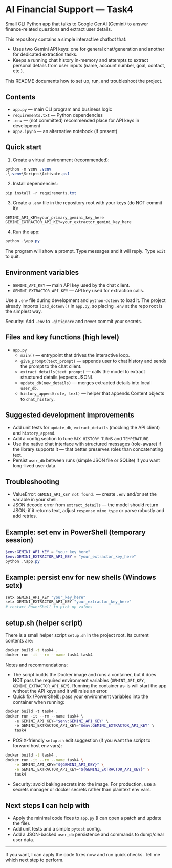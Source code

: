 # AI Financial Support — Task4

Small CLI Python app that talks to Google GenAI (Gemini) to answer finance-related questions and extract user details.

This repository contains a simple interactive chatbot that:

-   Uses two Gemini API keys: one for general chat/generation and another for dedicated extraction tasks.
-   Keeps a running chat history in-memory and attempts to extract personal details from user inputs (name, account number, goal, contact, etc.).

This README documents how to set up, run, and troubleshoot the project.

## Contents

-   `app.py` — main CLI program and business logic
-   `requirements.txt` — Python dependencies
-   `.env` — (not committed) recommended place for API keys in development
-   `app2.ipynb` — an alternative notebook (if present)

## Quick start

1. Create a virtual environment (recommended):

```powershell
python -m venv .venv
.\.venv\Scripts\Activate.ps1
```

2. Install dependencies:

```powershell
pip install -r requirements.txt
```

3. Create a `.env` file in the repository root with your keys (do NOT commit it):

```
GEMINI_API_KEY=your_primary_gemini_key_here
GEMINI_EXTRACTOR_API_KEY=your_extractor_gemini_key_here
```

4. Run the app:

```powershell
python .\app.py
```

The program will show a prompt. Type messages and it will reply. Type `exit` to quit.

## Environment variables

-   `GEMINI_API_KEY` — main API key used by the chat client.
-   `GEMINI_EXTRACTOR_API_KEY` — API key used for extraction calls.

Use a `.env` file during development and `python-dotenv` to load it. The project already imports `load_dotenv()` in `app.py`, so placing `.env` at the repo root is the simplest way.

Security: Add `.env` to `.gitignore` and never commit your secrets.

## Files and key functions (high level)

-   `app.py`
    -   `main()` — entrypoint that drives the interactive loop.
    -   `give_prompt(text_prompt)` — appends user to chat history and sends the prompt to the chat client.
    -   `extract_details(text_prompt)` — calls the model to extract structured details (expects JSON).
    -   `update_db(new_details)` — merges extracted details into local `user_db`.
    -   `history_append(role, text)` — helper that appends Content objects to `chat_history`.

## Suggested development improvements

-   Add unit tests for `update_db`, `extract_details` (mocking the API client) and `history_append`.
-   Add a config section to tune `MAX_HISTORY_TURNS` and `TEMPERATURE`.
-   Use the native chat interface with structured messages (role-aware) if the library supports it — that better preserves roles than concatenating text.
-   Persist `user_db` between runs (simple JSON file or SQLite) if you want long-lived user data.

## Troubleshooting

-   ValueError: `GEMINI_API_KEY not found.` — create `.env` and/or set the variable in your shell.
-   JSON decode error from `extract_details` — the model should return JSON; if it returns text, adjust `response_mime_type` or parse robustly and add retries.

## Example: set env in PowerShell (temporary session)

```powershell
$env:GEMINI_API_KEY = "your_key_here"
$env:GEMINI_EXTRACTOR_API_KEY = "your_extractor_key_here"
python .\app.py
```

## Example: persist env for new shells (Windows setx)

```powershell
setx GEMINI_API_KEY "your_key_here"
setx GEMINI_EXTRACTOR_API_KEY "your_extractor_key_here"
# restart PowerShell to pick up values
```

## setup.sh (helper script)

There is a small helper script `setup.sh` in the project root. Its current contents are:

```bash
docker build -t task4 .
docker run -it --rm --name task4 task4
```

Notes and recommendations:

-   The script builds the Docker image and runs a container, but it does NOT pass the required environment variables (`GEMINI_API_KEY`, `GEMINI_EXTRACTOR_API_KEY`). Running the container as-is will start the app without the API keys and it will raise an error.
-   Quick fix (PowerShell): pass your environment variables into the container when running:

```powershell
docker build -t task4 .
docker run -it --rm --name task4 \
    -e GEMINI_API_KEY="$env:GEMINI_API_KEY" \
    -e GEMINI_EXTRACTOR_API_KEY="$env:GEMINI_EXTRACTOR_API_KEY" \
    task4
```

-   POSIX-friendly `setup.sh` edit suggestion (if you want the script to forward host env vars):

```sh
docker build -t task4 .
docker run -it --rm --name task4 \
    -e GEMINI_API_KEY="${GEMINI_API_KEY}" \
    -e GEMINI_EXTRACTOR_API_KEY="${GEMINI_EXTRACTOR_API_KEY}" \
    task4
```

-   Security: avoid baking secrets into the image. For production, use a secrets manager or docker secrets rather than plaintext env vars.

## Next steps I can help with

-   Apply the minimal code fixes to `app.py` (I can open a patch and update the file).
-   Add unit tests and a simple `pytest` config.
-   Add a JSON-backed `user_db` persistence and commands to dump/clear user data.

---

If you want, I can apply the code fixes now and run quick checks. Tell me which next step to perform.
